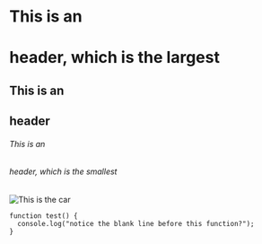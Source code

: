 # This is an <h1> header, which is the largest
## This is an <h2> header
###### This is an <h6> header, which is the smallest


<picture>
 <source media="(prefers-color-scheme: dark)" srcset="https://cdn.pixabay.com/photo/2015/10/01/17/17/car-967387_960_720.png">
 <source media="(prefers-color-scheme: light)" srcset="https://cdn.pixabay.com/photo/2015/10/01/17/17/car-967387_960_720.png">
 <img alt="This is the car" src="https://cdn.pixabay.com/photo/2015/10/01/17/17/car-967387_960_720.png">
</picture>


```
function test() {
  console.log("notice the blank line before this function?");
}
```
